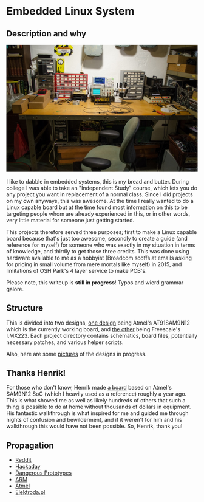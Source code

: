 # Embedded Linux System

## Description and why

![Home "Lab" as of 2014](DSC_9296.jpg)

I like to dabble in embedded systems, this is my bread and butter. During college I was able to take an "Independent Study" course, which lets you do any project you want in replacement of a normal class. Since I did projects on my own anyways, this was awesome. At the time I really wanted to do a Linux capable board but at the time found most information on this to be targeting people whom are already experienced in this, or in other words, very little material for someone just getting started.

This projects therefore served three purposes; first to make a Linux capable board because that's just too awesome, secondly to create a guide (and reference for myself) for someone who was exactly in my situation in terms of knowledge, and thirdly to get those three credits. This was done using hardware available to me as a hobbyist (Broadcom scoffs at emails asking for pricing in small volume from mere mortals like myself) in 2015, and limitations of OSH Park's 4 layer service to make PCB's.

Please note, this writeup is **still in progress**! Typos and wierd grammar galore.

## Structure
This is divided into two designs, [one design](AT91SAM9N12/readme.md) being Atmel's AT91SAM9N12 which is the currently working board, and [the other](MX233/readme.md) being Freescale's I.MX223. Each project directory contains schematics, board files, potentially necessary patches, and various helper scripts.

Also, here are some [pictures](https://goo.gl/photos/XjbDx4G7ZKULxgLcA) of the designs in progress.

## Thanks Henrik!
For those who don't know, Henrik made [a board](http://hforsten.com/making-embedded-linux-computer.html) based on Atmel's SAM9N12 SoC (which I heavily used as a reference) roughly a year ago. This is what showed me as well as likely hundreds of others that such a thing is possible to do at home without thousands of dollars in equipment. His fantastic walkthrough is what inspired for me and guided me through nights of confusion and bewilderment, and if it weren't for him and his walkthrough this would have not been possible. So, Henrik, thank you!

## Propagation
- [Reddit](https://www.reddit.com/r/electronics/comments/3184up/inspired_by_henriks_embedded_linux_system_i_made/)
- [Hackaday](http://hackaday.com/2015/04/10/building-super-small-linux-computers-from-scratch/)
- [Dangerous Prototypes](http://dangerousprototypes.com/2015/04/07/embedded-linux-system/)
- [ARM](http://community.arm.com/groups/embedded/blog/2015/04/16/maker-builds-a-diy-embedded-linux-computer)
- [Atmel](http://blog.atmel.com/2015/04/10/building-a-diy-embedded-linux-processor/)
- [Elektroda.pl](http://www.elektroda.pl/rtvforum/topic3019687.html)
